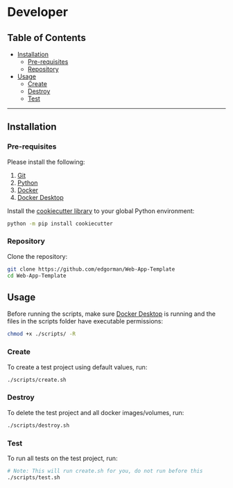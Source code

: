 # Developer

## Table of Contents

* [Installation](#installation)
    * [Pre-requisites](#pre-requisites)
    * [Repository](#repository)
* [Usage](#usage)
    * [Create](#create)
    * [Destroy](#destroy)
    * [Test](#test)

---

## Installation

### Pre-requisites

Please install the following:

1. [Git](https://git-scm.com/book/en/v2/Getting-Started-Installing-Git)
2. [Python](https://www.python.org/downloads/)
3. [Docker](https://www.docker.com/)
4. [Docker Desktop](https://www.docker.com/products/docker-desktop/)

Install the [cookiecutter library](https://www.cookiecutter.io/) to your global Python environment:

```bash
python -m pip install cookiecutter
```

### Repository

Clone the repository:

```bash
git clone https://github.com/edgorman/Web-App-Template
cd Web-App-Template
```

## Usage

Before running the scripts, make sure [Docker Desktop](https://www.docker.com/products/docker-desktop/) is running and the files in the scripts folder have executable permissions:

```bash
chmod +x ./scripts/ -R
```

### Create

To create a test project using default values, run:

```bash
./scripts/create.sh
```

### Destroy

To delete the test project and all docker images/volumes, run:

```bash
./scripts/destroy.sh
```

### Test

To run all tests on the test project, run:

```bash
# Note: This will run create.sh for you, do not run before this
./scripts/test.sh
```
